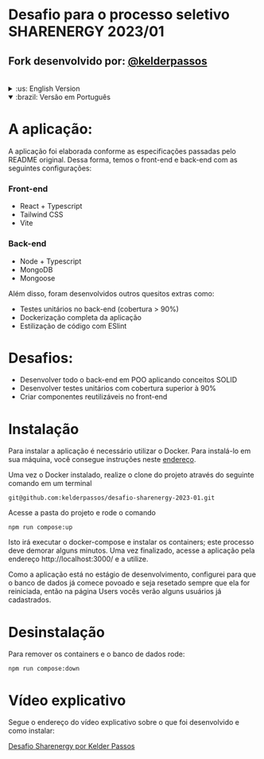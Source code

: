 # Desafio para o processo seletivo SHARENERGY 2023/01

## Fork desenvolvido por: [@kelderpassos](https://github.com/kelderpassos)

<br>

<details>
  <summary>:us: English Version</summary>

# The application:

It was developed following the specifications given by the original README. Therefore we have front-end and back-end with these setup:

### Front-end

- React + Typescript
- Tailwind CSS
- Vite

### Back-end

- Node + Typescript
- MongoDB
- Mongoose

Also some extra requeriments were also developed such as:
- Unit tests in the back-end (coverage > 90%)
- Complete dockerization of the application
- Code enforce styling with ESlint

# Challenges:
- Developing the whole back-end with OOP applying SOLID
- Developing unit tests to with coverage above 90%
- Create reusable components in the front-end

# Installation
To install the application it's necessary to use Docker. You can install it in your machine through this [link](https://www.docker.com/get-started/).

Once installed, clone the project with this command on a terminal

```
git@github.com:kelderpassos/desafio-sharenergy-2023-01.git
```
Enter the project's folder and run the following command:
```
npm run compose:up
```

This will execute docker-compose and install the containers. It may take a while. When it's finished, access the application via this address http://localhost:3000/ and use it.

As the application is on development state, I configured it in a way that the database starts populated and be reset everytime it's restarted, so on page Users you're gonna see some users already implemented.

Como a aplicação está no estágio de desenvolvimento, configurei para que o banco de dados já comece povoado e seja resetado sempre que ela for reiniciada, então na página Users vocês verão alguns usuários já cadastrados.
</details>

<details open>
  <summary>:brazil: Versão em Português</summary>
  
# A aplicação:

A aplicação foi elaborada conforme as especificações passadas pelo README original. Dessa forma, temos o front-end e back-end com as seguintes configurações:

### Front-end

- React + Typescript
- Tailwind CSS
- Vite

### Back-end

- Node + Typescript
- MongoDB
- Mongoose

Além disso, foram desenvolvidos outros quesitos extras como:

- Testes unitários no back-end (cobertura > 90%)
- Dockerização completa da aplicação
- Estilização de código com ESlint

# Desafios:
- Desenvolver todo o back-end em POO aplicando conceitos SOLID
- Desenvolver testes unitários com cobertura superior à 90%
- Criar componentes reutilizáveis no front-end

# Instalação
Para instalar a aplicação é necessário utilizar o Docker. Para instalá-lo em sua máquina, você consegue instruções neste [endereço](https://www.docker.com/get-started/).

Uma vez o Docker instalado, realize o clone do projeto através do seguinte comando em um terminal
```
git@github.com:kelderpassos/desafio-sharenergy-2023-01.git
```
 Acesse a pasta do projeto e rode o comando
```
npm run compose:up
```
Isto irá executar o docker-compose e instalar os containers; este processo deve demorar alguns minutos. Uma vez finalizado, acesse a aplicação pela endereço http://localhost:3000/ e a utilize.

Como a aplicação está no estágio de desenvolvimento, configurei para que o banco de dados já comece povoado e seja resetado sempre que ela for reiniciada, então na página Users vocês verão alguns usuários já cadastrados.

# Desinstalação
Para remover os containers e o banco de dados rode:
```
npm run compose:down
```

# Vídeo explicativo

Segue o endereço do vídeo explicativo sobre o que foi desenvolvido e como instalar:

[Desafio Sharenergy por Kelder Passos](https://youtu.be/0PdCoLXGJGM)
</details>
